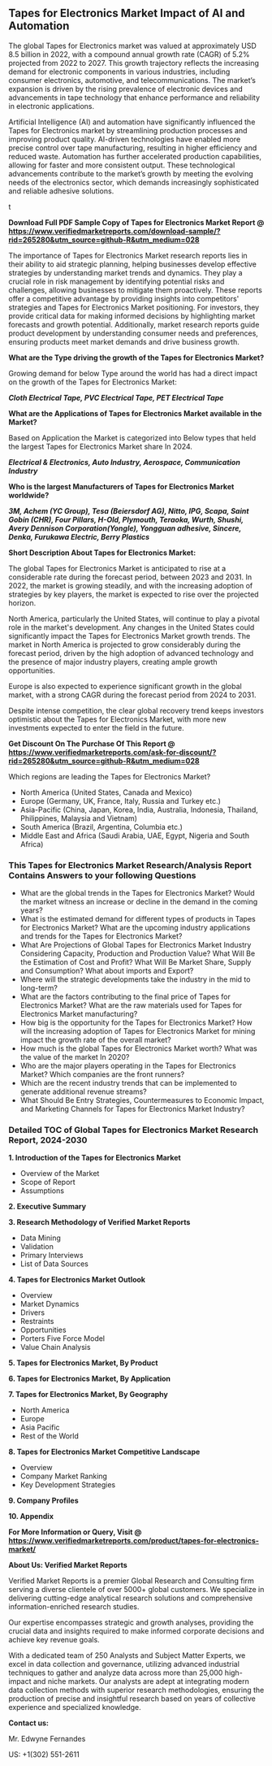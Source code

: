 <h2>Tapes for Electronics Market Impact of AI and Automation</h2><p>The global Tapes for Electronics market was valued at approximately USD 8.5 billion in 2022, with a compound annual growth rate (CAGR) of 5.2% projected from 2022 to 2027. This growth trajectory reflects the increasing demand for electronic components in various industries, including consumer electronics, automotive, and telecommunications. The market’s expansion is driven by the rising prevalence of electronic devices and advancements in tape technology that enhance performance and reliability in electronic applications.</p><p>Artificial Intelligence (AI) and automation have significantly influenced the Tapes for Electronics market by streamlining production processes and improving product quality. AI-driven technologies have enabled more precise control over tape manufacturing, resulting in higher efficiency and reduced waste. Automation has further accelerated production capabilities, allowing for faster and more consistent output. These technological advancements contribute to the market’s growth by meeting the evolving needs of the electronics sector, which demands increasingly sophisticated and reliable adhesive solutions.</p>t</p><p id="" class=""><strong>Download Full PDF Sample Copy of Tapes for Electronics Market Report @ <a href="https://www.verifiedmarketreports.com/download-sample/?rid=265280&utm_source=github-R&utm_medium=028" target="_blank">https://www.verifiedmarketreports.com/download-sample/?rid=265280&utm_source=github-R&utm_medium=028</a></strong></p><p>The importance of&nbsp;Tapes for Electronics Market research reports lies in their ability to aid strategic planning, helping businesses develop effective strategies by understanding market trends and dynamics. They play a crucial role in risk management by identifying potential risks and challenges, allowing businesses to mitigate them proactively. These reports offer a competitive advantage by providing insights into competitors' strategies and Tapes for Electronics Market positioning. For investors, they provide critical data for making informed decisions by highlighting market forecasts and growth potential. Additionally, market research reports guide product development by understanding consumer needs and preferences, ensuring products meet market demands and drive business growth.</p><p><strong>What are the&nbsp;Type driving the growth of the Tapes for Electronics Market?</strong></p><p id="" class="">Growing demand for below Type around the world has had a direct impact on the growth of the Tapes for Electronics Market:</p><em><strong>Cloth Electrical Tape, PVC Electrical Tape, PET Electrical Tape</strong></em></p><strong>What are the&nbsp;Applications&nbsp;of Tapes for Electronics Market available in the Market?</strong></p><p id="" class="">Based on Application the Market is categorized into Below types that held the largest Tapes for Electronics Market share In 2024.</p><em><strong>Electrical & Electronics, Auto Industry, Aerospace, Communication Industry</strong></em></p><strong>Who is the largest Manufacturers of Tapes for Electronics Market worldwide?</strong></p><p><em><strong>3M, Achem (YC Group), Tesa (Beiersdorf AG), Nitto, IPG, Scapa, Saint Gobin (CHR), Four Pillars, H-Old, Plymouth, Teraoka, Wurth, Shushi, Avery Dennison Corporation(Yongle), Yongguan adhesive, Sincere, Denka, Furukawa Electric, Berry Plastics</strong></em></p><p id="" class=""><strong>Short Description About Tapes for Electronics Market:</strong></p><p>The global Tapes for Electronics Market is anticipated to rise at a considerable rate during the forecast period, between 2023 and 2031. In 2022, the market is growing steadily, and with the increasing adoption of strategies by key players, the market is expected to rise over the projected horizon.</p><p>North America, particularly the United States, will continue to play a pivotal role in the market's development. Any changes in the United States could significantly impact the Tapes for Electronics Market growth trends. The market in North America is projected to grow considerably during the forecast period, driven by the high adoption of advanced technology and the presence of major industry players, creating ample growth opportunities.</p><p>Europe is also expected to experience significant growth in the global market, with a strong CAGR during the forecast period from 2024 to 2031.</p><p>Despite intense competition, the clear global recovery trend keeps investors optimistic about the Tapes for Electronics Market, with more new investments expected to enter the field in the future.</p><p id="" class=""><strong>Get Discount On The Purchase Of This Report @ <a href="https://www.verifiedmarketreports.com/ask-for-discount/?rid=265280&utm_source=github-R&utm_medium=028" target="_blank">https://www.verifiedmarketreports.com/ask-for-discount/?rid=265280&utm_source=github-R&utm_medium=028</a></strong></p>Which regions are leading the Tapes for Electronics Market?</p><ul><li>North America (United States, Canada and Mexico)</li><li>Europe (Germany, UK, France, Italy, Russia and Turkey etc.)</li><li>Asia-Pacific (China, Japan, Korea, India, Australia, Indonesia, Thailand, Philippines, Malaysia and Vietnam)</li><li>South America (Brazil, Argentina, Columbia etc.)</li><li>Middle East and Africa (Saudi Arabia, UAE, Egypt, Nigeria and South Africa)</li></ul><h3 id="" class="">This Tapes for Electronics Market Research/Analysis Report Contains Answers to your following Questions</h3><ul><li>What are the global trends in the Tapes for Electronics Market? Would the market witness an increase or decline in the demand in the coming years?</li><li>What is the estimated demand for different types of products in Tapes for Electronics Market? What are the upcoming industry applications and trends for the Tapes for Electronics Market?</li><li>What Are Projections of Global Tapes for Electronics Market Industry Considering Capacity, Production and Production Value? What Will Be the Estimation of Cost and Profit? What Will Be Market Share, Supply and Consumption? What about imports and Export?</li><li>Where will the strategic developments take the industry in the mid to long-term?</li><li>What are the factors contributing to the final price of Tapes for Electronics Market? What are the raw materials used for Tapes for Electronics Market manufacturing?</li><li>How big is the opportunity for the Tapes for Electronics Market? How will the increasing adoption of Tapes for Electronics Market for mining impact the growth rate of the overall market?</li><li>How much is the global Tapes for Electronics Market worth? What was the value of the market In 2020?</li><li>Who are the major players operating in the Tapes for Electronics Market? Which companies are the front runners?</li><li>Which are the recent industry trends that can be implemented to generate additional revenue streams?</li><li>What Should Be Entry Strategies, Countermeasures to Economic Impact, and Marketing Channels for Tapes for Electronics Market Industry?</li></ul><h3 id="" class="">Detailed TOC of Global Tapes for Electronics Market Research Report, 2024-2030</h3><p id="" class=""><strong>1. Introduction of the Tapes for Electronics Market</strong></p><ul><li>Overview of the Market</li><li>Scope of Report</li><li>Assumptions</li></ul><p id="" class=""><strong>2. Executive Summary</strong></p><p id="" class=""><strong>3. Research Methodology of Verified Market Reports</strong></p><ul><li>Data Mining</li><li>Validation</li><li>Primary Interviews</li><li>List of Data Sources</li></ul><p id="" class=""><strong>4. Tapes for Electronics Market Outlook</strong></p><ul><li>Overview</li><li>Market Dynamics</li><li>Drivers</li><li>Restraints</li><li>Opportunities</li><li>Porters Five Force Model</li><li>Value Chain Analysis</li></ul><p id="" class=""><strong>5. Tapes for Electronics Market, By Product</strong></p><p id="" class=""><strong>6. Tapes for Electronics Market, By Application</strong></p><p id="" class=""><strong>7. Tapes for Electronics Market, By Geography</strong></p><ul><li>North America</li><li>Europe</li><li>Asia Pacific</li><li>Rest of the World</li></ul><p id="" class=""><strong>8. Tapes for Electronics Market Competitive Landscape</strong></p><ul><li>Overview</li><li>Company Market Ranking</li><li>Key Development Strategies</li></ul><p id="" class=""><strong>9. Company Profiles</strong></p><p id="" class=""><strong>10. Appendix</strong></p><p id="" class=""><strong>For More Information or Query, Visit @ <a href="https://www.verifiedmarketreports.com/product/tapes-for-electronics-market/" target="_blank">https://www.verifiedmarketreports.com/product/tapes-for-electronics-market/</a></strong></p><p id="" class=""><strong>About Us: Verified Market Reports</strong></p><p id="" class="">Verified Market Reports is a premier Global Research and Consulting firm serving a diverse clientele of over 5000+ global customers. We specialize in delivering cutting-edge analytical research solutions and comprehensive information-enriched research studies.</p><p id="" class="">Our expertise encompasses strategic and growth analyses, providing the crucial data and insights required to make informed corporate decisions and achieve key revenue goals.</p><p id="" class="">With a dedicated team of 250 Analysts and Subject Matter Experts, we excel in data collection and governance, utilizing advanced industrial techniques to gather and analyze data across more than 25,000 high-impact and niche markets. Our analysts are adept at integrating modern data collection methods with superior research methodologies, ensuring the production of precise and insightful research based on years of collective experience and specialized knowledge.</p><p id="" class=""><strong>Contact us:</strong></p><p id="" class="">Mr. Edwyne Fernandes</p><p id="" class="">US: +1(302) 551-2611</p>